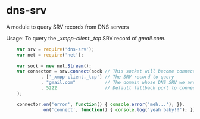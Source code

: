 # dns-srv

A module to query SRV records from DNS servers

Usage: To query the *_xmpp-client._tcp* SRV record of *gmail.com*.

```js
    var srv = require('dns-srv');
    var net = require('net');
    
    var sock = new net.Stream();
    var connector = srv.connect(sock // This socket will become connected if everything goes well
             , ['_xmpp-client._tcp'] // The SRV record to query
             , "gmail.com"           // The domain whose DNS SRV we are interested in
             , 5222                  // Default fallback port to connect to in case SRV lookup failed
    );

    connector.on('error', function() { console.error('meh...'); }).
              on('connect', function() { console.log('yeah baby!!'); });
```
